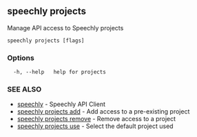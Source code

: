 ## speechly projects

Manage API access to Speechly projects

```
speechly projects [flags]
```

### Options

```
  -h, --help   help for projects
```

### SEE ALSO

* [speechly](speechly.md)	 - Speechly API Client
* [speechly projects add](speechly_projects_add.md)	 - Add access to a pre-existing project
* [speechly projects remove](speechly_projects_remove.md)	 - Remove access to a project
* [speechly projects use](speechly_projects_use.md)	 - Select the default project used

